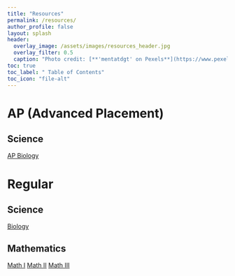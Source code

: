 ```yaml
---
title: "Resources"
permalink: /resources/
author_profile: false
layout: splash
header:
  overlay_image: /assets/images/resources_header.jpg 
  overlay_filter: 0.5
  caption: "Photo credit: [**'mentatdgt' on Pexels**](https://www.pexels.com/photo/white-wooden-bookshelves-1319855/)"
toc: true
toc_label: " Table of Contents"
toc_icon: "file-alt"
---
```


# AP (Advanced Placement)
## Science
<a href="/resources/ap-biology" class="btn btn--inverse btn--x-large">AP Biology</a>

# Regular
## Science
<a href="/resources/biology" class="btn btn--inverse btn--x-large">Biology</a>

## Mathematics
<a href="/resources/math-1" class="btn btn--inverse btn--x-large">Math I</a>
<a href="/resources/math-2" class="btn btn--inverse btn--x-large">Math II</a>
<a href="/resources/math-3" class="btn btn--inverse btn--x-large">Math III</a>